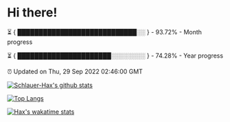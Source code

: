 # Hi there!

⏳ { ████████████████████████████░░ } - 93.72% - Month progress

⏳ { ██████████████████████░░░░░░░░ } - 74.28% - Year progress

⏰ Updated on Thu, 29 Sep 2022 02:46:00 GMT


[![Schlauer-Hax's github stats](https://github-readme-stats.vercel.app/api?username=Schlauer-Hax&show_icons=true&theme=dark&count_private=true)](https://github.com/Schlauer-Hax)


[![Top Langs](https://github-readme-stats.vercel.app/api/top-langs/?username=Schlauer-Hax&layout=compact&theme=dark)](https://github.com/Schlauer-Hax?tab=repositories)


[![Hax's wakatime stats](https://github-readme-stats.vercel.app/api/wakatime?username=Hax&theme=dark)](https://wakatime.com/@Hax)

